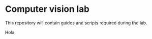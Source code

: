 # Computer vision lab

This repository will contain guides and scripts required during the lab.

Hola
